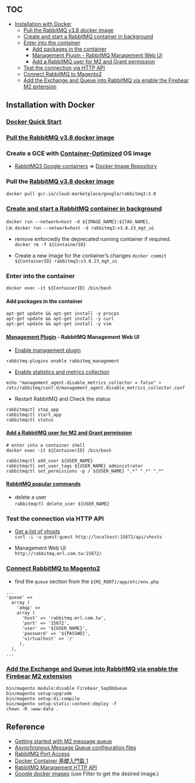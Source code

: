 ## TOC
* [Installation with Docker](#installation-with-docker)
  * [Pull the RabbitMQ v3.8 docker image](#pull-the-rabbitmq-v38-docker-image)
  * [Create and start a RabbitMQ container in background](#create-and-start-a-rabbitmq-container-in-background)  
  * [Enter into the container](#enter-into-the-container)
    * [Add packages in the container](#add-packages-in-the-container)
    * [Management Plugin - RabbitMQ Management Web UI](#management-plugin---rabbitmq-management-web-ui)
    * [Add a RabbitMQ user for M2 and Grant permission](#add-a-rabbitmq-user-for-m2-and-grant-permission)
  * [Test the connection via HTTP API](#test-the-connection-via-http-api)
  * [Connect RabbitMQ to Magento2](#connect-rabbitmq-to-magento2)
  * [Add the Exchange and Queue into RabbitMQ via enable the Firebear M2 extension](#add-the-exchange-and-queue-into-rabbitmq-via-enable-the-firebear-m2-extension)
  

## Installation with Docker
### [Docker Quick Start](https://github.com/MRLIVING/Becca/wiki/Docker-Quick-Start)

### [Pull the RabbitMQ v3.8 docker image](#pull-the-rabbitmq-v38-docker-image)

### Create a GCE with [Container-Optimized](https://cloud.google.com/container-optimized-os/docs/concepts/features-and-benefits) OS image
* [RabbitMQ3 Google containers](https://console.cloud.google.com/marketplace/product/google/rabbitmq3?project=czechrepublic-290206) => [Docker Image Repository](https://console.cloud.google.com/gcr/images/cloud-marketplace/GLOBAL/google/rabbitmq3)

### Pull the [RabbitMQ v3.8 docker image](https://console.cloud.google.com/gcr/images/cloud-marketplace/global/google%2Frabbitmq3@sha256:20c452f900a50d27a6fab69bbe2bd33571f94dae4e23682157297102fb8325c7/details?tab=vulnz)
`docker pull gcr.io/cloud-marketplace/google/rabbitmq3:3.8`

### [Create and start a RabbitMQ container in background](https://github.com/GoogleCloudPlatform/rabbitmq-docker/blob/master/README.md#using-docker)  
`docker run --network=host -d ${IMAGE_NAME}:${TAG_NAME}`,  
i.e. `docker run --network=host -d rabbitmq3:v3.8.23_mgt_ui`

* remove enforcedly the deprecated running container if required.  
`docker rm -f ${ContainerID}`

* Create a new image for the container’s changes
`docker commit ${ContainerID} rabbitmq3:v3.8.23_mgt_ui`

### Enter into the container
`docker exec -it ${ContainerID} /bin/bash`

#### Add packages in the container 
```
apt-get update && apt-get install -y procps
apt-get update && apt-get install -y curl
apt-get update && apt-get install -y vim
```

#### [Management Plugin](https://www.rabbitmq.com/management.html) - RabbitMQ Management Web UI
* [Enable management plugin](https://www.rabbitmq.com/management.html#getting-started)
```
rabbitmq-plugins enable rabbitmq_management
```

* [Enable statistics and metrics collection](https://www.rabbitmq.com/management.html#disable-stats)
```
echo "management_agent.disable_metrics_collector = false" > /etc/rabbitmq/conf.d/management_agent.disable_metrics_collector.conf
```

* Restart RabbitMQ and Check the status
```
rabbitmqctl stop_app
rabbitmqctl start_app
rabbitmqctl status
```

#### [Add a RabbitMQ user for M2 and Grant permission](https://www.rabbitmq.com/access-control.html)
```
# enter into a container shell
docker exec -it ${ContainerID} /bin/bash

rabbitmqctl add_user ${USER_NAME}
rabbitmqctl set_user_tags ${USER_NAME} administrator
rabbitmqctl set_permissions -p / ${USER_NAME} ".*" ".*" ".*"
```

#### [RabbitMQ popular commands](https://www.rabbitmq.com/rabbitmqctl.8.html) 
* delete a user  
  `rabbitmqctl delete_user ${USER_NAME}`
  
  
### Test the connection via HTTP API
* [Get a list of vhosts](https://rawcdn.githack.com/rabbitmq/rabbitmq-server/v3.8.23/deps/rabbitmq_management/priv/www/api/index.html)   
  `curl -i -u guest:guest http://localhost:15672/api/vhosts`

* Management Web UI  
  `http://rabbitmq.mrl.com.tw:15672/`


### [Connect RabbitMQ to Magento2](https://devdocs.magento.com/guides/v2.4/install-gde/prereq/install-rabbitmq.html#connect-rabbitmq-to-magento-open-source-or-adobe-commerce)

* find the `queue` section from the `${M2_ROOT}/app/etc/env.php`

```
...
'queue' =>
  array (
    'amqp' =>
    array (
      'host' => 'rabbitmq.mrl.com.tw',
      'port' => '15672',
      'user' => '${USER_NAME}',
      'password' => '${PASSWD}',
      'virtualhost' => '/'
     ),
  ),
...
```

### [Add the Exchange and Queue into RabbitMQ via enable the Firebear M2 extension](https://docs.google.com/document/d/1fEzuuAJwe0w8r2uv4I3Zq72z5VGLffdAcAHZJ71yRr4/edit#heading=h.zapdgg7thjdw)
```
bin/magento module:disable Firebear_SapDbQueue
bin/magento setup:upgrade
bin/magento setup:di:compile
bin/magento setup:static-content:deploy -f
chown -R :www-data .
```


## Reference
* [Getting started with M2 message queue](https://www.atwix.com/magento-2/getting-started-with-message-queues-in-magento/)
* [Asynchronous Message Queue configuration files](https://devdocs.magento.com/guides/v2.4/extension-dev-guide/message-queues/async-message-queue-config-files.html)
* [RabbitMQ Port Access](https://www.rabbitmq.com/networking.html#ports)
* [Docker Container 基礎入門篇 1](https://azole.medium.com/docker-container-%E5%9F%BA%E7%A4%8E%E5%85%A5%E9%96%80%E7%AF%87-1-3cb8876f2b14)
* [RabbitMQ Management HTTP API](https://rawcdn.githack.com/rabbitmq/rabbitmq-server/v3.8.23/deps/rabbitmq_management/priv/www/api/index.html)
* [Google docker images](https://console.cloud.google.com/gcr/images/cloud-marketplace/global/google) (use Filter to get the desired image.)
  
